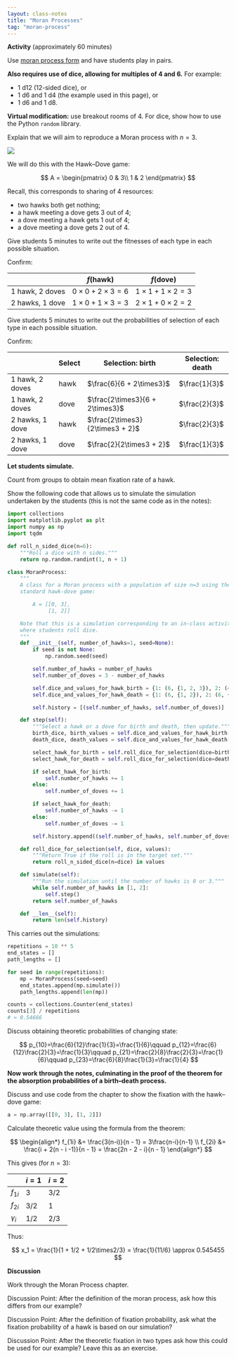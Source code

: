 ```yaml
---
layout: class-notes
title: "Moran Processes"
tag: "moran-process"
---
```


**Activity** (approximately 60 minutes)

Use [moran process form]({{site.baseurl}}/assets/activities/moran_process/main.pdf) and have
students play in pairs.

**Also requires use of dice, allowing for multiples of 4 and 6.** For example:

- 1 d12 (12-sided dice), or  
- 1 d6 and 1 d4 (the example used in this page), or  
- 1 d6 and 1 d8.

**Virtual modification:** use breakout rooms of 4. For dice, show how to use the
Python `random` library.

Explain that we will aim to reproduce a Moran process with $n=3$.

![]({{site.baseurl}}/assets/activities/moran_process/moran_process.png)

We will do this with the Hawk–Dove game:

$$
A = \begin{pmatrix}
   0 & 3\\
   1 & 2
\end{pmatrix}
$$

Recall, this corresponds to sharing of 4 resources:

- two hawks both get nothing;
- a hawk meeting a dove gets 3 out of 4;
- a dove meeting a hawk gets 1 out of 4;
- a dove meeting a dove gets 2 out of 4.

Give students 5 minutes to write out the fitnesses of each type in each possible
situation.

Confirm:

|                  | $f(\text{hawk})$             | $f(\text{dove})$             |
|------------------|------------------------------|------------------------------|
| 1 hawk, 2 doves  | $0\times0 + 2\times3 = 6$    | $1\times1 + 1\times2 = 3$    |
| 2 hawks, 1 dove  | $1\times0 + 1\times3 = 3$    | $2\times1 + 0\times2 = 2$    |

Give students 5 minutes to write out the probabilities of selection of each type
in each possible situation.

Confirm:

|                 | Select | Selection: birth                      | Selection: death             |
|-----------------|---------|--------------------------------------|------------------------------|
| 1 hawk, 2 doves | hawk    | $\frac{6}{6 + 2\times3}$             | $\frac{1}{3}$                |
| 1 hawk, 2 doves | dove    | $\frac{2\times3}{6 + 2\times3}$      | $\frac{2}{3}$                |
| 2 hawks, 1 dove | hawk    | $\frac{2\times3}{2\times3 + 2}$      | $\frac{2}{3}$                |
| 2 hawks, 1 dove | dove    | $\frac{2}{2\times3 + 2}$             | $\frac{1}{3}$                |

**Let students simulate.**

Count from groups to obtain mean fixation rate of a hawk.

Show the following code that allows us to simulate the simulation undertaken by
the students (this is not the same code as in the notes):

```python
import collections
import matplotlib.pyplot as plt
import numpy as np
import tqdm

def roll_n_sided_dice(n=6):
    """Roll a dice with n sides."""
    return np.random.randint(1, n + 1)

class MoranProcess:
    """
    A class for a Moran process with a population of size n=3 using the
    standard hawk-dove game:

        A = [[0, 3],
             [1, 2]]

    Note that this is a simulation corresponding to an in-class activity
    where students roll dice.
    """
    def __init__(self, number_of_hawks=1, seed=None):
        if seed is not None:
            np.random.seed(seed)

        self.number_of_hawks = number_of_hawks
        self.number_of_doves = 3 - number_of_hawks

        self.dice_and_values_for_hawk_birth = {1: (6, {1, 2, 3}), 2: (4, {1, 2, 3})}
        self.dice_and_values_for_hawk_death = {1: (6, {1, 2}), 2: (6, {1, 2, 3, 4})}

        self.history = [(self.number_of_hawks, self.number_of_doves)]

    def step(self):
        """Select a hawk or a dove for birth and death, then update."""
        birth_dice, birth_values = self.dice_and_values_for_hawk_birth[self.number_of_hawks]
        death_dice, death_values = self.dice_and_values_for_hawk_death[self.number_of_hawks]

        select_hawk_for_birth = self.roll_dice_for_selection(dice=birth_dice, values=birth_values)
        select_hawk_for_death = self.roll_dice_for_selection(dice=death_dice, values=death_values)

        if select_hawk_for_birth:
            self.number_of_hawks += 1
        else:
            self.number_of_doves += 1

        if select_hawk_for_death:
            self.number_of_hawks -= 1
        else:
            self.number_of_doves -= 1

        self.history.append((self.number_of_hawks, self.number_of_doves))

    def roll_dice_for_selection(self, dice, values):
        """Return True if the roll is in the target set."""
        return roll_n_sided_dice(n=dice) in values

    def simulate(self):
        """Run the simulation until the number of hawks is 0 or 3."""
        while self.number_of_hawks in [1, 2]:
            self.step()
        return self.number_of_hawks

    def __len__(self):
        return len(self.history)
```

This carries out the simulations:

```python
repetitions = 10 ** 5
end_states = []
path_lengths = []

for seed in range(repetitions):
    mp = MoranProcess(seed=seed)
    end_states.append(mp.simulate())
    path_lengths.append(len(mp))

counts = collections.Counter(end_states)
counts[3] / repetitions
# ≈ 0.54666
```

Discuss obtaining theoretic probabilities of changing state:

$$
p_{10}=\frac{6}{12}\frac{1}{3}=\frac{1}{6}\qquad
p_{12}=\frac{6}{12}\frac{2}{3}=\frac{1}{3}\qquad
p_{21}=\frac{2}{8}\frac{2}{3}=\frac{1}{6}\qquad
p_{23}=\frac{6}{8}\frac{1}{3}=\frac{1}{4}
$$

**Now work through the notes, culminating in the proof of the theorem for the
absorption probabilities of a birth–death process.**

Discuss and use code from the chapter to show the fixation with the hawk–dove
game:

```python
a = np.array([[0, 3], [1, 2]])
```

Calculate theoretic value using the formula from the theorem:

$$
\begin{align*}
f_{1i} &= \frac{3(n-i)}{n - 1} = 3\frac{n-i}{n-1} \\
f_{2i} &= \frac{i + 2(n - i -1)}{n - 1} = \frac{2n - 2 - i}{n - 1}
\end{align*}
$$

This gives (for $n=3$):

|                  | $i=1$ | $i=2$ |
|------------------|-------|-------|
| $f_{1i}$         | 3     | 3/2   |
| $f_{2i}$         | 3/2   | 1     |
| $\gamma_i$       | 1/2   | 2/3   |

Thus:

$$
x_1 = \frac{1}{1 + 1/2 + 1/2\times2/3} = \frac{1}{11/6} \approx 0.545455
$$

**Discussion**

Work through the Moran Process chapter.

Discussion Point: After the definition of the moran process, ask how this differs from our example?

Discussion Point: After the definition of fixation probability, ask what the fixation probability of a hawk is based on our simulation?

Discussion Point: After the theoretic fixation in two types ask how this could be used for our example? Leave this as an exercise.
